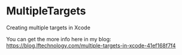 # MultipleTargets
Creating multiple targets in Xcode

You can get the more info here in my blog:
https://blog.lftechnology.com/multiple-targets-in-xcode-41ef168f7f4
